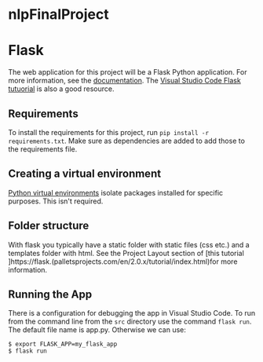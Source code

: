 # nlpFinalProject

# Flask

The web application for this project will be a Flask Python application. For more information, see the [documentation](https://flask.palletsprojects.com/en/2.0.x/). The [Visual Studio Code Flask tutuorial](https://code.visualstudio.com/docs/python/tutorial-flask) is also a good resource.

## Requirements

To install the requirements for this project, run `pip install -r requirements.txt`. Make sure as dependencies are added to add those to the requirements file.

## Creating a virtual environment

[Python virtual environments](https://docs.python.org/3/library/venv.html) isolate packages installed for specific purposes. This isn't required.

## Folder structure
With flask you typically have a static folder with static files (css etc.) and a templates folder with html. See the Project Layout section of [this tutorial ]https://flask.(palletsprojects.com/en/2.0.x/tutorial/index.html)for more information.

## Running the App
There is a configuration for debugging the app in Visual Studio Code. To run from the command line from the `src` directory use the command `flask run`. The default file name is app.py. Otherwise we can use:
```
$ export FLASK_APP=my_flask_app
$ flask run
```